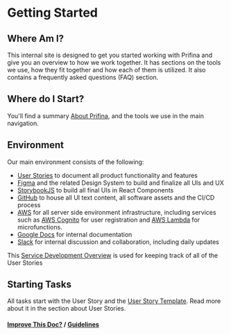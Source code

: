 # Getting Started

## Where Am I?
This internal site is designed to get you started working with Prifina and give you an overview to how we work together. It has sections on the tools we use, how they fit together and how each of them is utilized. It also contains a frequently asked questions (FAQ) section.

## Where do I Start?
You'll find a summary [About Prifina](internal.prifina.com), and the tools we use in the main navigation. 

## Environment
Our main environment consists of the following:
- [User Stories](https://docs.google.com/document/u/2/d/1EmWknSdwgKHQ_60-pFW-6fyjhiAqM3m1-w0WqjnSlhI/edit#heading=h.ep2rboz1tlj7) to document all product functionality and features
- [Figma](https://www.figma.com/proto/fS9gcgUb0KShgtZ3XIYQqY/Production-Version-Software-Development?node-id=0%3A1) and the related Design System to build and finalize all UIs and UX
- [StorybookJS](http://alpha.app-storybook.prifina.com/?path=/story/landing--landing) to build all final UIs in React Components
- [GitHub](https://github.com/prifina) to house all UI text content, all software assets and the CI/CD process
- [AWS](http://www.aws.com/) for all server side environment infrastructure, including services such as [AWS Cognito](https://aws.amazon.com/cognito/) for user registration and [AWS Lambda](https://aws.amazon.com/lambda/) for microfunctions.
- [Google Docs](https://docs.google.com/document/d/1dzhbChHiN28TFi_Y0OMHiaFbJpt1KYOgOSVrf8PaYAE/) for internal documentation
- [Slack](https://join.slack.com/t/prifinadev/shared_invite/zt-8d8ynow6-UFwwICFyYmgT8L~juBsBUw) for internal discussion and collaboration, including daily updates


This [Service Development Overview](https://docs.google.com/spreadsheets/u/1/d/1E8XyNz5RXIZL3xlbmVwIy8VpQuJbd1tWXlLxQbFom2s/edit#gid=1047760663) is used for keeping track of all of the User Stories 

## Starting Tasks
All tasks start with the User Story and the [User Story Template](https://docs.google.com/document/d/1EmWknSdwgKHQ_60-pFW-6fyjhiAqM3m1-w0WqjnSlhI/edit#heading=h.ep2rboz1tlj7). Read more about it in the section about User Stories. 

#### [Improve This Doc?](https://github.com/prifina-admin/internal-docs/edit/master/getting-started/) / [Guidelines](http://internal.prifina.com/contribute/)

